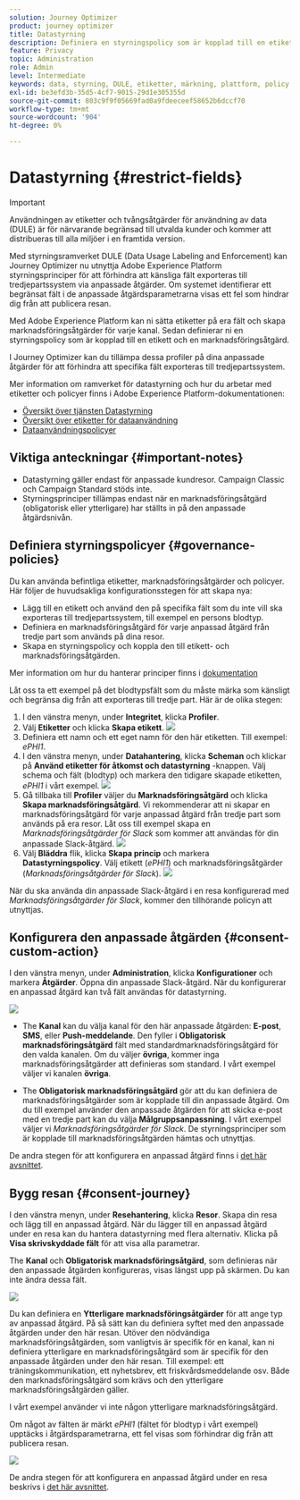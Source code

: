 ```yaml
---
solution: Journey Optimizer
product: journey optimizer
title: Datastyrning
description: Definiera en styrningspolicy som är kopplad till en etikett och en marknadsföringsåtgärd
feature: Privacy
topic: Administration
role: Admin
level: Intermediate
keywords: data, styrning, DULE, etiketter, märkning, plattform, policy
exl-id: be3efd3b-35d5-4cf7-9015-29d1e305355d
source-git-commit: 803c9f9f05669fad0a9fdeeceef58652b6dccf70
workflow-type: tm+mt
source-wordcount: '904'
ht-degree: 0%

---
```


# Datastyrning {#restrict-fields}


>[!IMPORTANT]
>
>Användningen av etiketter och tvångsåtgärder för användning av data (DULE) är för närvarande begränsad till utvalda kunder och kommer att distribueras till alla miljöer i en framtida version.

Med styrningsramverket DULE (Data Usage Labeling and Enforcement) kan Journey Optimizer nu utnyttja Adobe Experience Platform styrningsprinciper för att förhindra att känsliga fält exporteras till tredjepartssystem via anpassade åtgärder. Om systemet identifierar ett begränsat fält i de anpassade åtgärdsparametrarna visas ett fel som hindrar dig från att publicera resan.

Med Adobe Experience Platform kan ni sätta etiketter på era fält och skapa marknadsföringsåtgärder för varje kanal. Sedan definierar ni en styrningspolicy som är kopplad till en etikett och en marknadsföringsåtgärd.

I Journey Optimizer kan du tillämpa dessa profiler på dina anpassade åtgärder för att förhindra att specifika fält exporteras till tredjepartssystem.

Mer information om ramverket för datastyrning och hur du arbetar med etiketter och policyer finns i Adobe Experience Platform-dokumentationen:

* [Översikt över tjänsten Datastyrning](https://experienceleague.adobe.com/docs/experience-platform/data-governance/home.html)
* [Översikt över etiketter för dataanvändning](https://experienceleague.adobe.com/docs/experience-platform/data-governance/labels/overview.html?lang=en)
* [Dataanvändningspolicyer](https://experienceleague.adobe.com/docs/experience-platform/data-governance/policies/overview.html)

## Viktiga anteckningar {#important-notes}

* Datastyrning gäller endast för anpassade kundresor. Campaign Classic och Campaign Standard stöds inte.
* Styrningsprinciper tillämpas endast när en marknadsföringsåtgärd (obligatorisk eller ytterligare) har ställts in på den anpassade åtgärdsnivån.

## Definiera styrningspolicyer {#governance-policies}

Du kan använda befintliga etiketter, marknadsföringsåtgärder och policyer. Här följer de huvudsakliga konfigurationsstegen för att skapa nya:

* Lägg till en etikett och använd den på specifika fält som du inte vill ska exporteras till tredjepartssystem, till exempel en persons blodtyp.
* Definiera en marknadsföringsåtgärd för varje anpassad åtgärd från tredje part som används på dina resor.
* Skapa en styrningspolicy och koppla den till etikett- och marknadsföringsåtgärden.

Mer information om hur du hanterar principer finns i [dokumentation](https://experienceleague.adobe.com/docs/experience-platform/data-governance/policies/user-guide.html?lang=en#consent-policy)

Låt oss ta ett exempel på det blodtypsfält som du måste märka som känsligt och begränsa dig från att exporteras till tredje part. Här är de olika stegen:

1. I den vänstra menyn, under **Integritet**, klicka **Profiler**.
1. Välj **Etiketter** och klicka **Skapa etikett**.
   ![](assets/action-privacy1.png)
1. Definiera ett namn och ett eget namn för den här etiketten. Till exempel: _ePHI1_.
1. I den vänstra menyn, under **Datahantering**, klicka **Scheman** och klickar på **Använd etiketter för åtkomst och datastyrning** -knappen. Välj schema och fält (blodtyp) och markera den tidigare skapade etiketten, _ePHI1_ i vårt exempel.
   ![](assets/action-privacy3.png)
1. Gå tillbaka till **Profiler** väljer du **Marknadsföringsåtgärd** och klicka **Skapa marknadsföringsåtgärd**. Vi rekommenderar att ni skapar en marknadsföringsåtgärd för varje anpassad åtgärd från tredje part som används på era resor. Låt oss till exempel skapa en _Marknadsföringsåtgärder för Slack_ som kommer att användas för din anpassade Slack-åtgärd.
   ![](assets/action-privacy4.png)
1. Välj **Bläddra** flik, klicka **Skapa princip** och markera **Datastyrningspolicy**. Välj etikett (_ePHI1_) och marknadsföringsåtgärder (_Marknadsföringsåtgärder för Slack_).
   ![](assets/action-privacy5.png)

När du ska använda din anpassade Slack-åtgärd i en resa konfigurerad med _Marknadsföringsåtgärder för Slack_, kommer den tillhörande policyn att utnyttjas.

## Konfigurera den anpassade åtgärden {#consent-custom-action}

I den vänstra menyn, under **Administration**, klicka **Konfigurationer** och markera **Åtgärder**. Öppna din anpassade Slack-åtgärd. När du konfigurerar en anpassad åtgärd kan två fält användas för datastyrning.

![](assets/action-privacy6.png)

* The **Kanal** kan du välja kanal för den här anpassade åtgärden: **E-post**, **SMS**, eller **Push-meddelande**. Den fyller i **Obligatorisk marknadsföringsåtgärd** fält med standardmarknadsföringsåtgärd för den valda kanalen. Om du väljer **övriga**, kommer inga marknadsföringsåtgärder att definieras som standard. I vårt exempel väljer vi kanalen **övriga**.

* The **Obligatorisk marknadsföringsåtgärd** gör att du kan definiera de marknadsföringsåtgärder som är kopplade till din anpassade åtgärd. Om du till exempel använder den anpassade åtgärden för att skicka e-post med en tredje part kan du välja **Målgruppsanpassning**. I vårt exempel väljer vi _Marknadsföringsåtgärder för Slack_. De styrningsprinciper som är kopplade till marknadsföringsåtgärden hämtas och utnyttjas.

De andra stegen för att konfigurera en anpassad åtgärd finns i [det här avsnittet](../action/about-custom-action-configuration.md#consent-management).

## Bygg resan {#consent-journey}

I den vänstra menyn, under **Resehantering**, klicka **Resor**. Skapa din resa och lägg till en anpassad åtgärd.  När du lägger till en anpassad åtgärd under en resa kan du hantera datastyrning med flera alternativ. Klicka på **Visa skrivskyddade fält** för att visa alla parametrar.

The **Kanal** och **Obligatorisk marknadsföringsåtgärd**, som definieras när den anpassade åtgärden konfigureras, visas längst upp på skärmen. Du kan inte ändra dessa fält.

![](assets/action-privacy7.png)

Du kan definiera en **Ytterligare marknadsföringsåtgärder** för att ange typ av anpassad åtgärd. På så sätt kan du definiera syftet med den anpassade åtgärden under den här resan. Utöver den nödvändiga marknadsföringsåtgärden, som vanligtvis är specifik för en kanal, kan ni definiera ytterligare en marknadsföringsåtgärd som är specifik för den anpassade åtgärden under den här resan. Till exempel: ett träningskommunikation, ett nyhetsbrev, ett friskvårdsmeddelande osv. Både den marknadsföringsåtgärd som krävs och den ytterligare marknadsföringsåtgärden gäller.

I vårt exempel använder vi inte någon ytterligare marknadsföringsåtgärd.

Om något av fälten är märkt _ePHI1_ (fältet för blodtyp i vårt exempel) upptäcks i åtgärdsparametrarna, ett fel visas som förhindrar dig från att publicera resan.

![](assets/action-privacy8.png)

De andra stegen för att konfigurera en anpassad åtgärd under en resa beskrivs i [det här avsnittet](../building-journeys/using-custom-actions.md).
